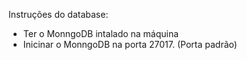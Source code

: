 Instruções do database:

- Ter o MonngoDB intalado na máquina
- Inicinar o MonngoDB na porta 27017. (Porta padrão)

